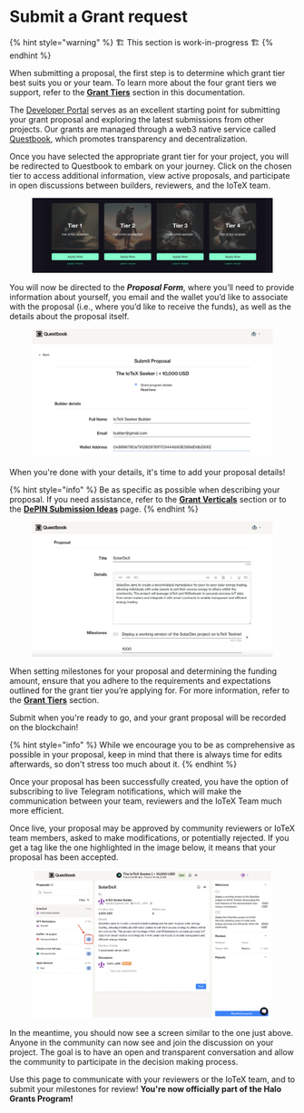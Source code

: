 # Submit a Grant request

{% hint style="warning" %}
&#x20;🏗 This section is work-in-progress  🏗
{% endhint %}

When submitting a proposal, the first step is to determine which grant tier best suits you or your team. To learn more about the four grant tiers we support, refer to the [**Grant Tiers**](../the-developer-grants/) section in this documentation.&#x20;

The [Developer Portal](https://developers.iotex.io/) serves as an excellent starting point for submitting your grant proposal and exploring the latest submissions from other projects. Our grants are managed through a web3 native service called [Questbook](https://questbook.app/), which promotes transparency and decentralization.

Once you have selected the appropriate grant tier for your project, you will be redirected to Questbook to embark on your journey. Click on the chosen tier to access additional information, view active proposals, and participate in open discussions between builders, reviewers, and the IoTeX team.&#x20;

<figure><img src="../../.gitbook/assets/Screen Shot 2023-04-12 at 12.37.08 PM.png" alt=""><figcaption></figcaption></figure>

You will now be directed to the _**Proposal Form**_, where you’ll need to provide information about yourself, you email and the wallet you’d like to associate with the proposal (i.e., where you’d like to receive the funds), as well as the details about the proposal itself.

<figure><img src="../../.gitbook/assets/Screen Shot 2023-04-12 at 12.44.44 PM.png" alt=""><figcaption></figcaption></figure>

When you're done with your details, it's time to add your proposal details!&#x20;

{% hint style="info" %}
Be as specific as possible when describing your proposal. If you need assistance, refer to the [**Grant Verticals**](../grant-verticals/) section or to the [**DePIN Submission Ideas**](../halo-grants-program/depin-submission-ideas.md) page.&#x20;
{% endhint %}

<figure><img src="../../.gitbook/assets/Screen Shot 2023-04-12 at 12.49.55 PM.png" alt=""><figcaption></figcaption></figure>

When setting milestones for your proposal and determining the funding amount, ensure that you adhere to the requirements and expectations outlined for the grant tier you’re applying for. For more information, refer to the [**Grant Tiers**](../the-developer-grants/) section.

Submit when you're ready to go, and your grant proposal will be recorded on the blockchain!&#x20;

{% hint style="info" %}
While we encourage you to be as comprehensive as possible in your proposal, keep in mind that there is always time for edits afterwards, so don't stress too much about it.&#x20;
{% endhint %}

Once your proposal has been successfully created, you have the option of subscribing to live Telegram notifications, which will make the communication between your team, reviewers and the IoTeX Team much more efficient.&#x20;

Once live, your proposal may be approved by community reviewers or IoTeX team members, asked to make modifications, or potentially rejected. If you get a tag like the one highlighted in the image below, it means that your proposal has been accepted.

<figure><img src="../../.gitbook/assets/Screen Shot 2023-04-12 at 4.23.03 PM.png" alt=""><figcaption></figcaption></figure>

In the meantime, you should now see a screen similar to the one just above. Anyone in the community can now see and join the discussion on your project. The goal is to have an open and transparent conversation and allow the community to participate in the decision making process.&#x20;

Use this page to communicate with your reviewers or the IoTeX team, and to submit your milestones for review! **You're now officially part of the Halo Grants Program!**&#x20;
